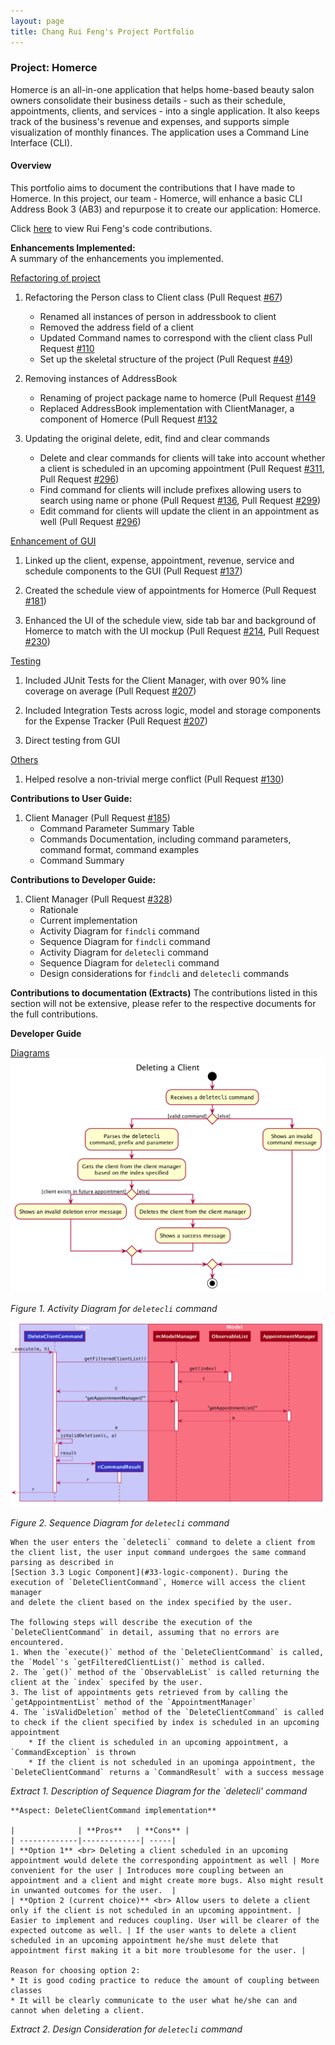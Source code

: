 ```yaml
---
layout: page
title: Chang Rui Feng's Project Portfolio
---
```


### Project: Homerce
Homerce is an all-in-one application that helps home-based beauty salon owners consolidate their business details - 
such as their schedule, appointments, clients, and services - into a single application. It also keeps track of the business's
revenue and expenses, and supports simple visualization of monthly finances.
The application uses a Command Line Interface (CLI).

#### Overview
This portfolio aims to document the contributions that I have made to Homerce. In this project, our team - Homerce,
will enhance a basic CLI Address Book 3 (AB3) and repurpose it to create our application: Homerce.

Click [here](https://nus-cs2103-ay2021s1.github.io/tp-dashboard/#breakdown=true&search=&sort=groupTitle&sortWithin=title&since=2020-08-14&timeframe=commit&mergegroup=&groupSelect=groupByRepos&checkedFileTypes=docs~functional-code~test-code~other&tabOpen=true&tabType=authorship&tabAuthor=RuiFengg&tabRepo=AY2021S1-CS2103T-W13-3%2Ftp%5Bmaster%5D&authorshipIsMergeGroup=false&authorshipFileTypes=docs~functional-code~test-code)
to view Rui Feng's code contributions.

**Enhancements Implemented:** <br>
A summary of the enhancements you implemented.

<u>Refactoring of project </u> <br>
1. Refactoring the Person class to Client class (Pull Request [#67](https://github.com/AY2021S1-CS2103T-W13-3/tp/pull/67))
    * Renamed all instances of person in addressbook to client
    * Removed the address field of a client
    * Updated Command names to correspond with the client class Pull Request [#110](https://github.com/AY2021S1-CS2103T-W13-3/tp/pull/110)
    * Set up the skeletal structure of the project (Pull Request [#49](https://github.com/AY2021S1-CS2103T-W13-3/tp/pull/49))
    
2. Removing instances of AddressBook 
    * Renaming of project package name to homerce  (Pull Request [#149](https://github.com/AY2021S1-CS2103T-W13-3/tp/pull/149)
    * Replaced AddressBook implementation with ClientManager, a component of Homerce (Pull Request [#132](https://github.com/AY2021S1-CS2103T-W13-3/tp/pull/132) 

4. Updating the original delete, edit, find and clear commands
    * Delete and clear commands for clients will take into account whether a client is scheduled in an upcoming appointment (Pull Request [#311](https://github.com/AY2021S1-CS2103T-W13-3/tp/pull/311), Pull Request [#296](https://github.com/AY2021S1-CS2103T-W13-3/tp/pull/296))
    * Find command for clients will include prefixes allowing users to search using name or phone (Pull Request [#136](https://github.com/AY2021S1-CS2103T-W13-3/tp/pull/136), Pull Request [#299](https://github.com/AY2021S1-CS2103T-W13-3/tp/pull/299))
    * Edit command for clients will update the client in an appointment as well (Pull Request [#296](https://github.com/AY2021S1-CS2103T-W13-3/tp/pull/296))
    
<u> Enhancement of GUI </u> <br>

1. Linked up the client, expense, appointment, revenue, service and schedule components to the GUI (Pull Request [#137](https://github.com/AY2021S1-CS2103T-W13-3/tp/pull/137))

2. Created the schedule view of appointments for Homerce (Pull Request [#181](https://github.com/AY2021S1-CS2103T-W13-3/tp/pull/181))

3. Enhanced the UI of the schedule view, side tab bar and background of Homerce to match with the UI mockup (Pull Request [#214](https://github.com/AY2021S1-CS2103T-W13-3/tp/pull/214), Pull Request [#230](https://github.com/AY2021S1-CS2103T-W13-3/tp/pull/230))

<u>Testing </u>

1. Included JUnit Tests for the Client Manager, with over 90% line coverage on average (Pull Request [#207](https://github.com/AY2021S1-CS2103T-W13-3/tp/pull/207))

2. Included Integration Tests across logic, model and storage components for the Expense Tracker (Pull Request [#207](https://github.com/AY2021S1-CS2103T-W13-3/tp/pull/207))

3. Direct testing from GUI

<u> Others </u> <br>

1. Helped resolve a non-trivial merge conflict (Pull Request [#130](https://github.com/AY2021S1-CS2103T-W13-3/tp/pull/130))

**Contributions to User Guide:** <br>
1. Client Manager (Pull Request [#185](https://github.com/AY2021S1-CS2103T-W13-3/tp/pull/185))
    * Command Parameter Summary Table
    * Commands Documentation, including command parameters, command format, command examples
    * Command Summary 

**Contributions to Developer Guide:** <br>
1. Client Manager (Pull Request [#328](https://github.com/AY2021S1-CS2103T-W13-3/tp/pull/328))
    * Rationale
    * Current implementation
    * Activity Diagram for `findcli` command
    * Sequence Diagram for `findcli` command
    * Activity Diagram for `deletecli` command
    * Sequence Diagram for `deletecli` command
    * Design considerations for `findcli` and `deletecli` commands

**Contributions to documentation (Extracts)**
The contributions listed in this section will not be extensive, please refer to the respective documents for the full contributions.

**Developer Guide**

<u>Diagrams</u>
![Activity diagram for deletecli_command](../images/DeleteClientActivityDiagram.png)

_Figure 1. Activity Diagram for `deletecli` command_

![Sequence diagram for deletecli command](../images/DeleteClientSequenceDiagram.png)

_Figure 2. Sequence Diagram for `deletecli` command_

```
When the user enters the `deletecli` command to delete a client from the client list, the user input command undergoes the same command parsing as described in
[Section 3.3 Logic Component](#33-logic-component). During the execution of `DeleteClientCommand`, Homerce will access the client manager
and delete the client based on the index specified by the user. 

The following steps will describe the execution of the `DeleteClientCommand` in detail, assuming that no errors are encountered.
1. When the `execute()` method of the `DeleteClientCommand` is called, the `Model`'s `getFilteredClientList()` method is called.
2. The `get()` method of the `ObservableList` is called returning the client at the `index` specifed by the user.
3. The list of appointments gets retrieved from by calling the `getAppointmentList` method of the `AppointmentManager`
4. The `isValidDeletion` method of the `DeleteClientCommand` is called to check if the client specified by index is scheduled in an upcoming appointment
    * If the client is scheduled in an upcoming appointment, a `CommandException` is thrown
    * If the client is not scheduled in an upominga appointment, the `DeleteClientCommand` returns a `CommandResult` with a success message
```
_Extract 1. Description of Sequence Diagram for the `deletecli' command_

```
**Aspect: DeleteClientCommand implementation**

|              | **Pros**   | **Cons** |
| -------------|-------------| -----|
| **Option 1** <br> Deleting a client scheduled in an upcoming appointment would delete the corresponding appointment as well | More convenient for the user | Introduces more coupling between an appointment and a client and might create more bugs. Also might result in unwanted outcomes for the user.  |
| **Option 2 (current choice)** <br> Allow users to delete a client only if the client is not scheduled in an upcoming appointment. | Easier to implement and reduces coupling. User will be clearer of the expected outcome as well. | If the user wants to delete a client scheduled in an upcoming appointment he/she must delete that appointment first making it a bit more troublesome for the user. |

Reason for choosing option 2:
* It is good coding practice to reduce the amount of coupling between classes
* It will be clearly communicate to the user what he/she can and cannot when deleting a client.
```

_Extract 2. Design Consideration for `deletecli` command_
